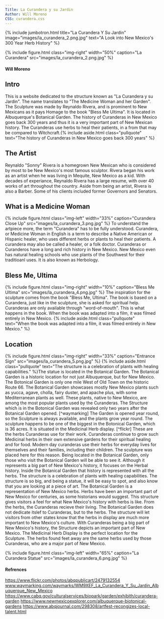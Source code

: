 ```yaml
---
Title: La Curandera y su Jardin
Author: Will Moreno
CSS: curandera.css
---
```

{% include jumbotron.html
title="La Curandera Y Su Jardin"
image="images/la_curandera_2.png.jpg"
text="A Look into New Mexico's 300 Year Herb History"
%}

{% include figure.html
  class="img-right"
  width="50%"
  caption="La Curandera"
  src="images/la_curandera_2.png.jpg"
%}
#### Will Moreno

## Intro
This is a website dedicated to the structure known as "La Curandera y su Jardin". The name translates to "The Medicine Woman and her Garden". The Sculpture was made by Reynaldo Rivera, and is prominent to New Mexicans as it pays Homage to the book "Bless Me Ultima". It is located in Albuquerque's Botanical Garden. The history of Curanderas in New Mexico goes back 300 years and thus it is a very important part of New Mexican history. The Curanderas use herbs to heal their patients, in a from that may be compared to Witchcraft.{% include aside.html
  class="pullquote"
  text="The history of Curanderas in New Mexico goes back 300 years"
  %}

## The Artist
Reynaldo "Sonny" Rivera is a homegrown New Mexican who is considered by most to be New Mexico's most famous sculptor. Rivera began his work as an artist when he was living in Mequite, New Mexico as a kid. With decades of experiance, Reynaldo Rivera has a large resume, with over 40 works of art throughout the country. Aside from being an artist, Rivera is also a Barber. Some of his clients included former Governors and Senators.

## What is a Medicine Woman
{% include figure.html
  class="img-left"
  width="33%"
  caption="Curandera Close Up"
  src="images/la_curandera_3.png.jpg"
%}
To understand the artpiece more, the term "Curandera" has to be fully understood. Curandera, or Medicine Woman in English is a term to describe a Native American or Hispanic healer, who uses different herbs or plants to heal their patients. A curandera may also be called a healer, or a folk doctor. Curanderas or Curanderos have a long and rich history in New Mexico. New Mexico even has natural healing schools who use plants of the Southwest for their traditioanl uses. It is also known as Herbology.

## Bless Me, Ultima
{% include figure.html
  class="img-right"
  width="10%"
  caption="Bless Me Ultima"
  src="images/la_curandera_4.png.jpg"
%}
The inspiration for the sculpture comes from the book "Bless Me, Ultima". The book is based on a Curandera, just like in the sculpture, she is asked for spiritual help. Curanderas are only available through "word-of-mouth". This is what happens in the book. When the book was adapted into a film, it was filmed entirely in New Mexico. {% include aside.html
  class="pullquote"
  text="When the book was adapted into a film, it was filmed entirely in New Mexico."
  %}

## Location

{% include figure.html
  class="img-right"
  width="33%"
  caption="Entrance Sign"
  src="images/la_curandera_5.png.jpg"
%}
{% include aside.html
  class="pullquote"
  text="The structure is a celebration of plants with healing capabilities."
  %}The statue is located in the Botanical Garden. The Botanical Garden is a historic location for not just Albuquerque, but for New Mexico. The Botonical Garden is only one mile West of Old Town on the historic Route 66. The Botanical Garden showcases mostly New Mexico plants such as yucca, agave, cholla, fairy duster, and apache plus, with some Mediterranean plants as well. These plants, native to New Mexico, are among the most popular plants used by the Curanderas. The Structure which is in the Botonical Garden was revealed only two years after the Botanical Garden opened. [^waymarking] The Garden is opened year round, so the Sculpture is always available, and the plants grow year round. The sculpture happens to be one of the biggest in the Botonical Garden, which is 36 acres. It is situated in the Medicinal Herb display. [^flickr] These are the herbs Curanderas use for their work. Curanderas continue to grow such Medicinal herbs in their own extensive gardens for their spiritual healing and for food. Modern day curanderas use their herbs for everyday lives for themselves and their families, including their children. The sculpture was placed here for this reason. Being located in the Botanical Garden, only those who visit the Botanical Garden will be able to see it. Although it represents a big part of New Mexico's history, it focuses on the Herbal history. Inside the Botanical Garden that history is represented with all the herbs. The structure is a celebration of plants with healing capabilities. The structure is so big, and being a statue, it will be easy to spot, and also know that you are looking at a piece of art. The Botanical Garden is a representation of New Mexico herbs. Herbs have been an important part of New Mexico for centuries, as some historians would suggest. This structure gives visitors a feel for what New Mexico's history with herbs is like. From the herbs, the Curanderas recieve their living. The Botanical Garden does not dedicate itslef to Curanderas, but to the herbs. The structure will let visitors from other states know that the herbs in display are much more important to New Mexico's culture. With Curanderas being a big part of New Mexico's history, the Structure depicts an important part of New Mexico. The Medicinal Herb Display is the perfect location for the Sculpture. The herbs found feet away are the same herbs used by those Curanderas, who are a major part of New Mexico.

{% include figure.html
  class="img-left"
  width="65%"
  caption="La Curandera Statue"
  src="images/la_curandera_6.png.jpg"
%}

#### Refrences
https://www.flickr.com/photos/abqpublicart/2479132554
www.waymarking.com/waymarks/WM9XEF_La_Curandera_Y_Su_Jardin_Albuquerque_New_Mexico
https://www.cabq.gov/culturalservices/biopark/garden/exhibith/curandera-garden
https://www.newmexicoexplorer.com/albuquerque-biotonical-gardens
https://www.abqjournal.com/298308/artfest-recongizes-local-talent.html
